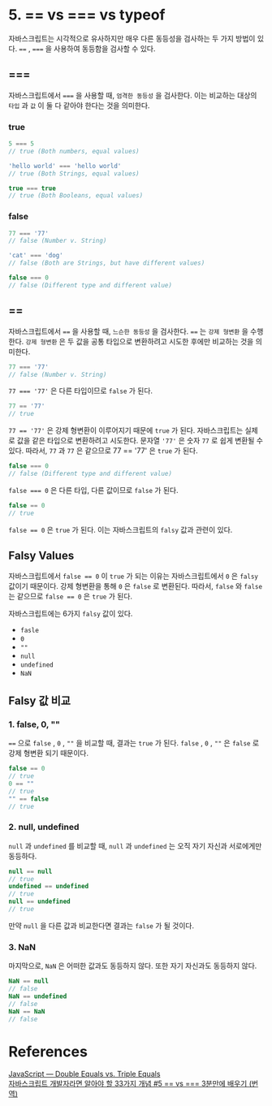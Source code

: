# 5. == vs === vs typeof

자바스크립트는 시각적으로 유사하지만 매우 다른 동등성을 검사하는 두 가지 방법이 있다. `==` , `===` 을 사용하여 동등함을 검사할 수 있다.

## ===

자바스크립트에서 `===` 을 사용할 때, `엄격한 동등성` 을 검사한다. 이는 비교하는 대상의 `타입` 과 `값` 이 둘 다 같아야 한다는 것을 의미한다.

### true

```javascript
5 === 5
// true (Both numbers, equal values)

'hello world' === 'hello world'
// true (Both Strings, equal values)

true === true
// true (Both Booleans, equal values)
```

### false

```javascript
77 === '77'
// false (Number v. String)

'cat' === 'dog'
// false (Both are Strings, but have different values)

false === 0
// false (Different type and different value)
```

## ==

자바스크립트에서 `==` 을 사용할 때, `느슨한 동등성` 을 검사한다. `==` 는 `강제 형변환` 을 수행한다. `강제 형변환` 은 두 값을 공통 타입으로 변환하려고 시도한 후에만 비교하는 것을 의미한다.

```javascript
77 === '77'
// false (Number v. String)
```
`77 === '77'` 은 다른 타입이므로 `false` 가 된다.

```javascript
77 == '77'
// true
```

`77 == '77'` 은 강제 형변환이 이루어지기 때문에 `true` 가 된다. 자바스크립트는 실제로 값을 같은 타입으로 변환하려고 시도한다. 문자열 `'77'` 은 숫자 `77` 로 쉽게 변환될 수 있다. 따라서, `77` 과 `77` 은 같으므로 77 == '77' 은 `true` 가 된다.

```javascript
false === 0
// false (Different type and different value)
```
`false === 0` 은 다른 타입, 다른 값이므로 `false` 가 된다.

```javascript
false == 0
// true
```

`false == 0` 은 `true` 가 된다. 이는 자바스크립트의 `falsy` 값과 관련이 있다.

## Falsy Values

자바스크립트에서 `false == 0` 이 `true` 가 되는 이유는 자바스크립트에서 `0` 은 `falsy` 값이기 때문이다. 강제 형변환을 통해 `0` 은 `false` 로 변환된다. 따라서, `false` 와 `false` 는 같으므로 `false == 0` 은 `true` 가 된다.

자바스크립트에는 6가지 `falsy` 값이 있다.

- `fasle`
- `0`
- `""`
- `null`
- `undefined`
- `NaN`

## Falsy 값 비교

### 1. false, 0, ""

`==` 으로 `false` , `0` , `""` 을 비교할 때, 결과는 `true` 가 된다. `false` , `0` , `""` 은 `false` 로 강제 형변환 되기 때문이다.

```javascript
false == 0
// true
0 == ""
// true
"" == false
// true
```

### 2. null, undefined

`null` 과 `undefined` 를 비교할 때, `null` 과 `undefined` 는 오직 자기 자신과 서로에게만 동등하다.

```javascript
null == null
// true
undefined == undefined
// true
null == undefined
// true
```

만약 `null` 을 다른 값과 비교한다면 결과는 `false` 가 될 것이다.

### 3. NaN

마지막으로, `NaN` 은 어떠한 값과도 동등하지 않다. 또한 자기 자신과도 동등하지 않다.

```javascript
NaN == null
// false
NaN == undefined
// false
NaN == NaN
// false
```

# References

[JavaScript — Double Equals vs. Triple Equals](https://codeburst.io/javascript-double-equals-vs-triple-equals-61d4ce5a121a)  
[자바스크립트 개발자라면 알아야 할 33가지 개념 #5 == vs === 3분만에 배우기 (번역)](https://velog.io/@jakeseo_me/%EC%9E%90%EB%B0%94%EC%8A%A4%ED%81%AC%EB%A6%BD%ED%8A%B8-%EA%B0%9C%EB%B0%9C%EC%9E%90%EB%9D%BC%EB%A9%B4-%EC%95%8C%EC%95%84%EC%95%BC-%ED%95%A0-33%EA%B0%80%EC%A7%80-%EA%B0%9C%EB%85%90-5-vs-3%EB%B6%84%EB%A7%8C%EC%97%90-%EB%B0%B0%EC%9A%B0%EA%B8%B0-%EB%B2%88%EC%97%AD)